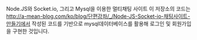 Node.JS와 Socket.io, 그리고 Mysql을 이용한 멀티채팅 사이트
이 저장소의 코드는 http://a-mean-blog.com/ko/blog/단편강좌/_/Node-JS-Socket-io-채팅사이트-만들기에서 작성된 코드를 기반으로 mysql데이터베이스를 활용해 로그인 및 회원가입을 구현한 것입니다. 
